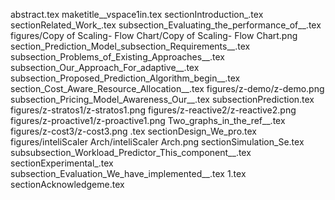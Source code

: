 abstract.tex
maketitle__vspace1in.tex
sectionIntroduction_.tex
sectionRelated_Work_.tex
subsection_Evaluating_the_performance_of__.tex
figures/Copy of Scaling- Flow Chart/Copy of Scaling- Flow Chart.png
section_Prediction_Model_subsection_Requirements__.tex
subsection_Problems_of_Existing_Approaches__.tex
subsection_Our_Approach_For_adaptive__.tex
subsection_Proposed_Prediction_Algorithm_begin__.tex
section_Cost_Aware_Resource_Allocation__.tex
figures/z-demo/z-demo.png
subsection_Pricing_Model_Awareness_Our__.tex
subsectionPrediction.tex
figures/z-stratos1/z-stratos1.png
figures/z-reactive2/z-reactive2.png
figures/z-proactive1/z-proactive1.png
Two_graphs_in_the_ref__.tex
figures/z-cost3/z-cost3.png
.tex
sectionDesign_We_pro.tex
figures/inteliScaler Arch/inteliScaler Arch.png
sectionSimulation_Se.tex
subsubsection_Workload_Predictor_This_component__.tex
sectionExperimental_.tex
subsection_Evaluation_We_have_implemented__.tex
1.tex
sectionAcknowledgeme.tex
